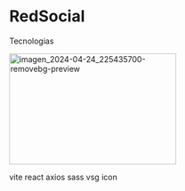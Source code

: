 # RedSocial













Tecnologias 

<img src="https://github.com/EmmanuelUs4/RedSocial/assets/120135105/ebd04604-3832-4742-b08c-d5ffaaeea1d9" alt="imagen_2024-04-24_225435700-removebg-preview" width="300" height="200">


vite react axios sass vsg icon 
